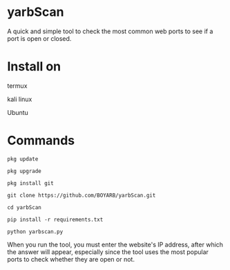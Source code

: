 # yarbScan

A quick and simple tool to check the most common web ports to see if a port is open or closed.

# Install on

termux

kali linux

Ubuntu 

# Commands

```
pkg update
```
```
pkg upgrade
```
```
pkg install git
```
```
git clone https://github.com/BOYARB/yarbScan.git
```
```
cd yarbScan
```
```
pip install -r requirements.txt
```
```
python yarbscan.py
```

When you run the tool, you must enter the website's IP address, after which the answer will appear, especially since the tool uses the most popular ports to check whether they are open or not.

